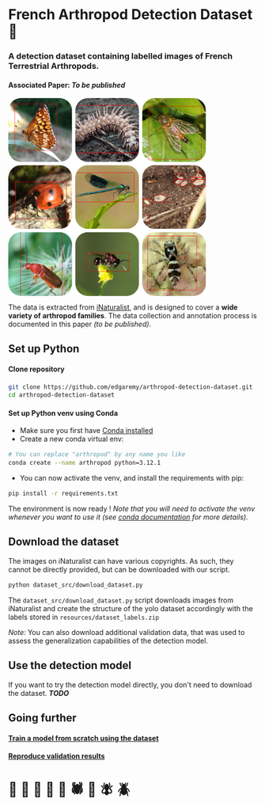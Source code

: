 # French Arthropod Detection Dataset 🐞

### A detection dataset containing labelled images of **French Terrestrial Arthropods**. 

#### Associated Paper: *To be published*

<img src="https://github.com/edgaremy/arthropod-detection-dataset/blob/main/resources/dataset_thumbnail.png?raw=true" width="400" align="center">

The data is extracted from [iNaturalist](https://www.inaturalist.org), and is designed to cover a **wide variety of arthropod families**. The data collection and annotation process is documented in this paper *(to be published)*.


## Set up Python

#### Clone repository

```bash
git clone https://github.com/edgaremy/arthropod-detection-dataset.git
cd arthropod-detection-dataset
```

#### Set up Python venv using Conda

- Make sure you first have [Conda installed](https://docs.conda.io/projects/conda/en/latest/user-guide/install/index.html)
- Create a new conda virtual env:
```bash
# You can replace "arthropod" by any name you like
conda create --name arthropod python=3.12.1
```
- You can now activate the venv, and install the requirements with pip:
```bash
pip install -r requirements.txt
```

The environment is now ready !
*Note that you will need to activate the venv whenever you want to use it (see [conda documentation](https://docs.conda.io/projects/conda/en/latest/user-guide/tasks/manage-environments.html) for more details).*


<!-- #### Option #2: Use already existing Python venv

Install requirements with pip:
```bash
pip install -r requirements.txt
``` -->


## Download the dataset

The images on iNaturalist can have various copyrights. As such, they cannot be directly provided, but can be downloaded with our script.

```bash
python dataset_src/download_dataset.py
```

The `dataset_src/download_dataset.py` script downloads images from iNaturalist and create the structure of the yolo dataset accordingly with the labels stored in `resources/dataset_labels.zip`

*Note:* You can also download additional validation data, that was used to assess the generalization capabilities of the detection model.

## Use the detection model

If you want to try the detection model directly, you don't need to download the dataset. ***TODO***

## Going further

#### [Train a model from scratch using the dataset](/training)

#### [Reproduce validation results](/validation)

#
# 🐞 🐜 🦋 🦗 🐝 🕷️ 🐛 🪰 🪲
